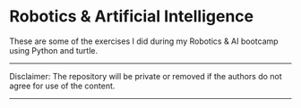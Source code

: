 # Robotics & Artificial Intelligence

These are some of the exercises I did during my Robotics & AI bootcamp using Python and turtle.

---

Disclaimer: The repository will be private or removed if the authors do not agree for use of the content.

---
